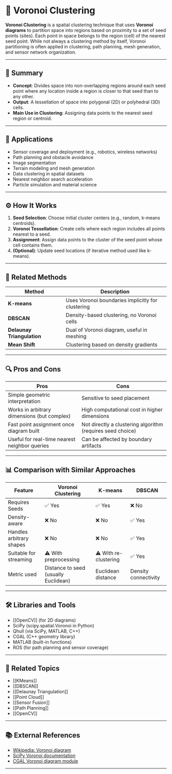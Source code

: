 # 📌 Voronoi Clustering

**Voronoi Clustering** is a spatial clustering technique that uses **Voronoi diagrams** to partition space into regions based on proximity to a set of seed points (sites). Each point in space belongs to the region (cell) of the nearest seed point. While not always a clustering method by itself, Voronoi partitioning is often applied in clustering, path planning, mesh generation, and sensor network organization.

---

## 🧠 Summary

- **Concept**: Divides space into non-overlapping regions around each seed point where any location inside a region is closer to that seed than to any other.
- **Output**: A tessellation of space into polygonal (2D) or polyhedral (3D) cells.
- **Main Use in Clustering**: Assigning data points to the nearest seed region or centroid.

---

## 🎯 Applications

- Sensor coverage and deployment (e.g., robotics, wireless networks)
- Path planning and obstacle avoidance
- Image segmentation
- Terrain modeling and mesh generation
- Data clustering in spatial datasets
- Nearest neighbor search acceleration
- Particle simulation and material science

---

## ⚙️ How It Works

1. **Seed Selection**: Choose initial cluster centers (e.g., random, k-means centroids).
2. **Voronoi Tessellation**: Create cells where each region includes all points nearest to a seed.
3. **Assignment**: Assign data points to the cluster of the seed point whose cell contains them.
4. **(Optional)**: Update seed locations (if iterative method used like k-means).

---

## 🔬 Related Methods

| Method                | Description                                     |
|------------------------|-------------------------------------------------|
| **K-means**           | Uses Voronoi boundaries implicitly for clustering |
| **DBSCAN**            | Density-based clustering, no Voronoi cells      |
| **Delaunay Triangulation** | Dual of Voronoi diagram, useful in meshing |
| **Mean Shift**        | Clustering based on density gradients           |

---

## 🔍 Pros and Cons

| Pros                                         | Cons                                      |
|-----------------------------------------------|--------------------------------------------|
| Simple geometric interpretation              | Sensitive to seed placement               |
| Works in arbitrary dimensions (but complex)   | High computational cost in higher dimensions |
| Fast point assignment once diagram built      | Not directly a clustering algorithm (requires seed choice) |
| Useful for real-time nearest neighbor queries | Can be affected by boundary artifacts      |

---

## 📊 Comparison with Similar Approaches

| Feature            | Voronoi Clustering           | K-means               | DBSCAN               |
|--------------------|-----------------------------|-----------------------|----------------------|
| Requires Seeds     | ✅ Yes                       | ✅ Yes                 | ❌ No                 |
| Density-aware      | ❌ No                        | ❌ No                  | ✅ Yes                |
| Handles arbitrary shapes | ❌ No                  | ❌ No                  | ✅ Yes                |
| Suitable for streaming | ⚠️ With preprocessing    | ⚠️ With re-clustering  | ✅ Yes                |
| Metric used        | Distance to seed (usually Euclidean) | Euclidean distance  | Density connectivity |

---

## 🛠️ Libraries and Tools

- [[OpenCV]] (for 2D diagrams)
- SciPy (scipy.spatial.Voronoi in Python)
- Qhull (via SciPy, MATLAB, C++)
- CGAL (C++ geometry library)
- MATLAB (built-in functions)
- ROS (for path planning and sensor coverage)

---

## 🔗 Related Topics

- [[KMeans]]
- [[DBSCAN]]
- [[Delaunay Triangulation]]
- [[Point Cloud]]
- [[Sensor Fusion]]
- [[Path Planning]]
- [[OpenCV]]

---

## 📚 External References

- [Wikipedia: Voronoi diagram](https://en.wikipedia.org/wiki/Voronoi_diagram)
- [SciPy Voronoi documentation](https://docs.scipy.org/doc/scipy/reference/generated/scipy.spatial.Voronoi.html)
- [CGAL Voronoi diagram module](https://www.cgal.org/)

---
